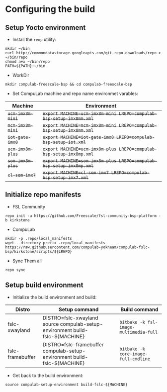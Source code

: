 # Configuring the build

## Setup Yocto environment

* Install the `reop` utility:
```
mkdir ~/bin
curl http://commondatastorage.googleapis.com/git-repo-downloads/repo > ~/bin/repo
chmod a+x ~/bin/repo
PATH=${PATH}:~/bin
```

* WorkDir
```
mkdir compulab-freescale-bsp && cd compulab-freescale-bsp
```
* Set CompuLab machine and repo name environmet varables:

Machine | Environment |
--- | --- |
~~`ucm-imx8m-mini`~~ | ~~`export MACHINE=ucm-imx8m-mini LREPO=compulab-bsp-setup-imx8mm.xml`~~
~~`mcm-imx8m-mini`~~ | ~~`export MACHINE=mcm-imx8m-mini LREPO=compulab-bsp-setup-imx8mm.xml`~~
~~`iot-gate-imx8`~~  | ~~`export MACHINE=iot-gate-imx8 LREPO=compulab-bsp-setup-iot.xml`~~
`ucm-imx8m-plus` | `export MACHINE=ucm-imx8m-plus LREPO=compulab-bsp-setup-imx8mp.xml`
~~`som-imx8m-plus`~~ | ~~`export MACHINE=som-imx8m-plus LREPO=compulab-bsp-setup-imx8mp.xml`~~
~~`cl-som-imx7`~~ | ~~`export MACHINE=cl-som-imx7 LREPO=compulab-bsp-setup-imx7.xml`~~

## Initialize repo manifests

* FSL Community
```
repo init -u https://github.com/Freescale/fsl-community-bsp-platform -b kirkstone
```

* CompuLab
```
mkdir -p .repo/local_manifests
wget --directory-prefix .repo/local_manifests https://raw.githubusercontent.com/compulab-yokneam/compulab-fslc-bsp/kirkstone/scripts/${LREPO}
```

* Sync Them all
```
repo sync
```

## Setup build environment

* Initialize the build environment and build:

Distro | Setup command  | Build command |
--- | --- | --- |
fslc-xwayland | DISTRO=fslc-xwayland source compulab-setup-environment build-fslc-${MACHINE} | ```bitbake -k fsl-image-multimedia-full```
fslc-framebuffer | DISTRO=fslc-framebuffer compulab-setup-environment build-fslc-${MACHINE} | ```bitbake -k core-image-full-cmdline```

* Get back to the build environment:
```
source compulab-setup-environment build-fslc-${MACHINE}
```
